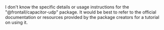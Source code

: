 I don't know the specific details or usage instructions for the "@frontall/capacitor-udp" package. It would be best to refer to the official documentation or resources provided by the package creators for a tutorial on using it.